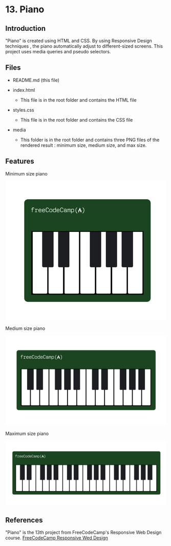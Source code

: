 # 13. Piano 



## Introduction

"Piano" is created using HTML and CSS. By using Responsive Design techniques , the piano automatically adjust to different-sized screens. This project uses media queries and pseudo selectors.



## Files

- README.md (this file)

- index.html
  - This file is in the root folder and contains the HTML file

- styles.css
  - This file is in the root folder and contains the CSS file

- media
  - This folder is in the root folder and contains three PNG files of the rendered result : minimum size, medium size, and max size. 



## Features

Minimum size piano

![Piano-screenshot1](https://github.com/cheesehero112/Piano/raw/main/media/Piano-screenshot1.png)

Medium size piano

![Piano-screenshot2](https://github.com/cheesehero112/Piano/raw/main/media/Piano-screenshot2.png)

Maximum size piano

![Piano-screenshot3](https://github.com/cheesehero112/Piano/raw/main/media/Piano-screenshot3.png)

## References

"Piano" is the 13th project from FreeCodeCamp's Responsive Web Design course.  [FreeCodeCamp Responsive Wed Design](https://www.freecodecamp.org/learn/2022/responsive-web-design/)

